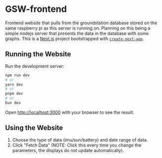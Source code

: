 # GSW-frontend

Frontend website that pulls from the groundstation database stored on the same raspberry pi as this server is running on. Planning on this being a simple nodejs server that presents the data in the database with some graphs.
This is a [Next.js](https://nextjs.org/) project bootstrapped with [`create-next-app`](https://github.com/vercel/next.js/tree/canary/packages/create-next-app).

## Running the Website

Run the development server:

```bash
npm run dev
# or
yarn dev
# or
pnpm dev
# or
bun dev
```

Open [http://localhost:3000](http://localhost:3000) with your browser to see the result.

## Using the Website

1. Choose the type of data (imu/sun/battery) and date range of data. 
2. Click "Fetch Data" (NOTE: Click this every time you change the parameters, the displays do not update automatically).

